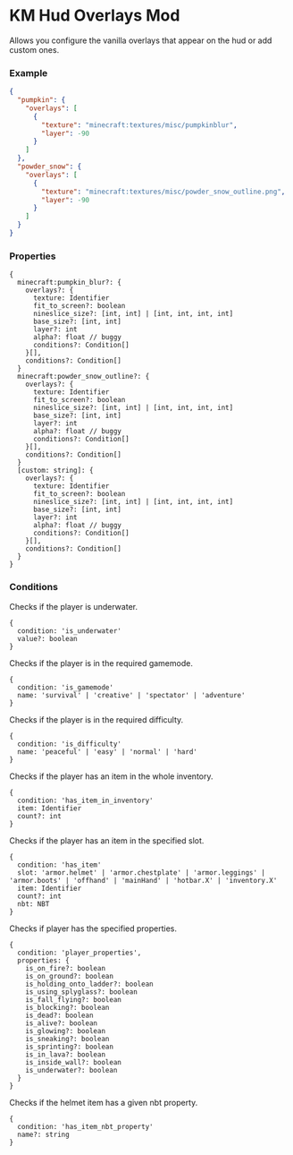 # KM Hud Overlays Mod
Allows you configure the vanilla overlays that appear on the hud or add custom ones.

### Example
```json
{
  "pumpkin": {
    "overlays": [
      {
        "texture": "minecraft:textures/misc/pumpkinblur",
        "layer": -90
      }
    ]
  },
  "powder_snow": {
    "overlays": [
      {
        "texture": "minecraft:textures/misc/powder_snow_outline.png",
        "layer": -90
      }
    ]
  }
}
```

### Properties

```
{
  minecraft:pumpkin_blur?: {
    overlays?: {
      texture: Identifier
      fit_to_screen?: boolean
      nineslice_size?: [int, int] | [int, int, int, int]
      base_size?: [int, int]
      layer?: int
      alpha?: float // buggy
      conditions?: Condition[]
    }[],
    conditions?: Condition[]
  }
  minecraft:powder_snow_outline?: {
    overlays?: {
      texture: Identifier
      fit_to_screen?: boolean
      nineslice_size?: [int, int] | [int, int, int, int]
      base_size?: [int, int]
      layer?: int
      alpha?: float // buggy
      conditions?: Condition[]
    }[],
    conditions?: Condition[]
  }
  [custom: string]: {
    overlays?: {
      texture: Identifier
      fit_to_screen?: boolean
      nineslice_size?: [int, int] | [int, int, int, int]
      base_size?: [int, int]
      layer?: int
      alpha?: float // buggy
      conditions?: Condition[]
    }[],
    conditions?: Condition[]
  }
}
```

### Conditions

Checks if the player is underwater.
```
{
  condition: 'is_underwater'
  value?: boolean
}
```

Checks if the player is in the required gamemode.
```
{
  condition: 'is_gamemode'
  name: 'survival' | 'creative' | 'spectator' | 'adventure'
}
```

Checks if the player is in the required difficulty.
```
{
  condition: 'is_difficulty'
  name: 'peaceful' | 'easy' | 'normal' | 'hard'
}
```

Checks if the player has an item in the whole inventory.
```
{
  condition: 'has_item_in_inventory'
  item: Identifier
  count?: int
}
```

Checks if the player has an item in the specified slot.
```
{
  condition: 'has_item'
  slot: 'armor.helmet' | 'armor.chestplate' | 'armor.leggings' | 'armor.boots' | 'offhand' | 'mainHand' | 'hotbar.X' | 'inventory.X'
  item: Identifier
  count?: int
  nbt: NBT
}
```

Checks if player has the specified properties.
```
{
  condition: 'player_properties',
  properties: {
    is_on_fire?: boolean
    is_on_ground?: boolean
    is_holding_onto_ladder?: boolean
    is_using_splyglass?: boolean
    is_fall_flying?: boolean
    is_blocking?: boolean
    is_dead?: boolean
    is_alive?: boolean
    is_glowing?: boolean
    is_sneaking?: boolean
    is_sprinting?: boolean
    is_in_lava?: boolean
    is_inside_wall?: boolean
    is_underwater?: boolean
  }
}
```

Checks if the helmet item has a given nbt property.
```
{
  condition: 'has_item_nbt_property'
  name?: string
}
```